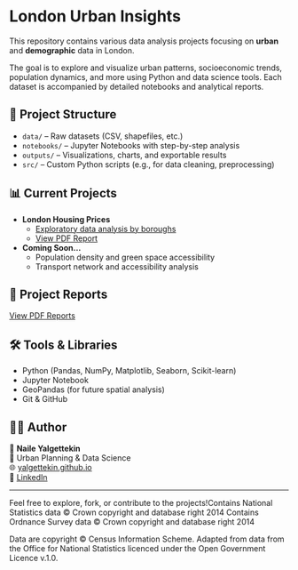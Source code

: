 # London Urban Insights

This repository contains various data analysis projects focusing on **urban** and **demographic** data in London.

The goal is to explore and visualize urban patterns, socioeconomic trends, population dynamics, and more using Python and data science tools. Each dataset is accompanied by detailed notebooks and analytical reports.

## 📁 Project Structure

- `data/` – Raw datasets (CSV, shapefiles, etc.)
- `notebooks/` – Jupyter Notebooks with step-by-step analysis
- `outputs/` – Visualizations, charts, and exportable results
- `src/` – Custom Python scripts (e.g., for data cleaning, preprocessing)

## 📊 Current Projects

- **London Housing Prices**
  - [Exploratory data analysis by boroughs](https://github.com/yalgettekin/london-urban-insights/tree/master)
  - [View PDF Report](https://github.com/yalgettekin/london-urban-insights/blob/main/outputs/1_City-of-London-Housing-Price-EDA.pdf)
- **Coming Soon...**
  - Population density and green space accessibility
  - Transport network and accessibility analysis
## 📄 Project Reports
[View PDF Reports](https://github.com/yalgettekin/london-urban-insights/tree/main/outputs)

## 🛠️ Tools & Libraries

- Python (Pandas, NumPy, Matplotlib, Seaborn, Scikit-learn)
- Jupyter Notebook
- GeoPandas (for future spatial analysis)
- Git & GitHub

## 🙋‍♂️ Author

👤 **Naile Yalgettekin**  
📌 Urban Planning & Data Science  
🌐 [yalgettekin.github.io](https://github.com/yalgettekin)  
💼 [LinkedIn](https://www.linkedin.com/in/naile-yalgettekin-2b8a43100/)

---

Feel free to explore, fork, or contribute to the projects!Contains National Statistics data © Crown copyright and database right 2014
Contains Ordnance Survey data © Crown copyright and database right 2014


Data are copyright © Census Information Scheme. Adapted from data from the Office for National Statistics licenced under the Open Government Licence v.1.0.
